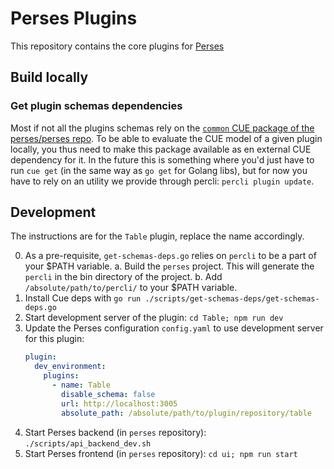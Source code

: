 # Perses Plugins

This repository contains the core plugins for [Perses](https://github.com/perses/perses)

## Build locally

### Get plugin schemas dependencies

Most if not all the plugins schemas rely on the [`common` CUE package of the perses/perses repo](https://github.com/perses/perses/tree/main/cue/schemas/common). To be able to evaluate the CUE model of a given plugin locally, you thus need to make this package available as en external CUE dependency for it. In the future this is something where you'd just have to run `cue get` (in the same way as `go get` for Golang libs), but for now you have to rely on an utility we provide through percli: `percli plugin update`.

## Development

The instructions are for the `Table` plugin, replace the name accordingly.

0. As a pre-requisite, `get-schemas-deps.go` relies on `percli` to be a part of your \$PATH variable.
    a. Build the `perses` project. This will generate the `percli` in the bin directory of the project.
    b. Add `/absolute/path/to/percli/` to your \$PATH variable.
1. Install Cue deps with `go run ./scripts/get-schemas-deps/get-schemas-deps.go`
2. Start development server of the plugin: `cd Table; npm run dev`
3. Update the Perses configuration `config.yaml` to use development server for this plugin:
   ```yaml
   plugin:
     dev_environment:
       plugins:
         - name: Table
           disable_schema: false
           url: http://localhost:3005
           absolute_path: /absolute/path/to/plugin/repository/table
   ```
4. Start Perses backend (in `perses` repository): `./scripts/api_backend_dev.sh`
5. Start Perses frontend (in `perses` repository): `cd ui; npm run start`
